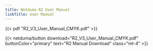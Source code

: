 ```yaml
---
title: Netduma R2 User Manual
linkTitle: User Manual
---
```


{{< pdf "R2_V3_User_Manual_CMYK.pdf" >}}

{{< netduma/button download="R2_V3_User_Manual_CMYK.pdf" buttonColor="primary" text="R2 Manual Download" class="mt-4" >}}

